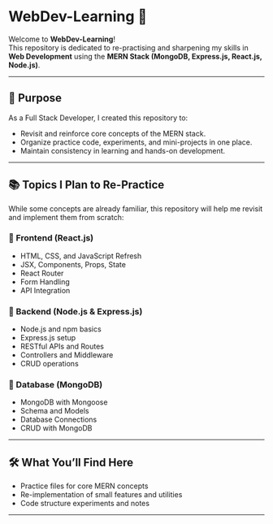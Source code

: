 # WebDev-Learning 🚀

Welcome to **WebDev-Learning**!  
This repository is dedicated to re-practising and sharpening my skills in **Web Development** using the **MERN Stack (MongoDB, Express.js, React.js, Node.js)**.

---

## 📌 Purpose

As a Full Stack Developer, I created this repository to:

- Revisit and reinforce core concepts of the MERN stack.
- Organize practice code, experiments, and mini-projects in one place.
- Maintain consistency in learning and hands-on development.

---

## 📚 Topics I Plan to Re-Practice

While some concepts are already familiar, this repository will help me revisit and implement them from scratch:

### 🔹 Frontend (React.js)
- HTML, CSS, and JavaScript Refresh
- JSX, Components, Props, State
- React Router
- Form Handling
- API Integration

### 🔹 Backend (Node.js & Express.js)
- Node.js and npm basics
- Express.js setup
- RESTful APIs and Routes
- Controllers and Middleware
- CRUD operations

### 🔹 Database (MongoDB)
- MongoDB with Mongoose
- Schema and Models
- Database Connections
- CRUD with MongoDB

---

## 🛠️ What You’ll Find Here

- Practice files for core MERN concepts
- Re-implementation of small features and utilities
- Code structure experiments and notes

---
